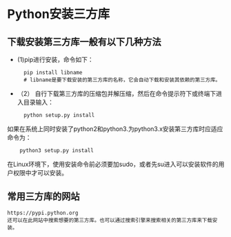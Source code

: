 # Python安装三方库
## 下载安装第三方库一般有以下几种方法
- (1)pip进行安装，命令如下：
    
        pip install libname
        # libname是要下载安装的第三方库的名称，它会自动下载和安装其依赖的第三方库。
        
- （2） 自行下载第三方库的压缩包并解压缩，然后在命令提示符下或终端下进入目录输入：
        
        python setup.py install
        
如果在系统上同时安装了python2和python3.为python3.x安装第三方库时应适应命令为：
        
        python3 setup.py install

在Linux环境下，使用安装命令前必须要加sudo，或者先su进入可以安装软件的用户权限中才可以安装。


## 常用三方库的网站
    
    https://pypi.python.org
    还可以在此网站中搜索想要的第三方库。也可以通过搜索引擎来搜索相关的第三方库来下载安装。
    
    
    
    
    
    
    
    
    
    
    
    
    
    
    
    
    
    
    
    
    
